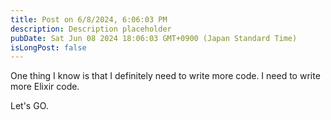```yaml
---
title: Post on 6/8/2024, 6:06:03 PM
description: Description placeholder
pubDate: Sat Jun 08 2024 18:06:03 GMT+0900 (Japan Standard Time)
isLongPost: false
---
```

One thing I know is that I definitely need to write more code. I need to write more Elixir code. 

Let's GO.